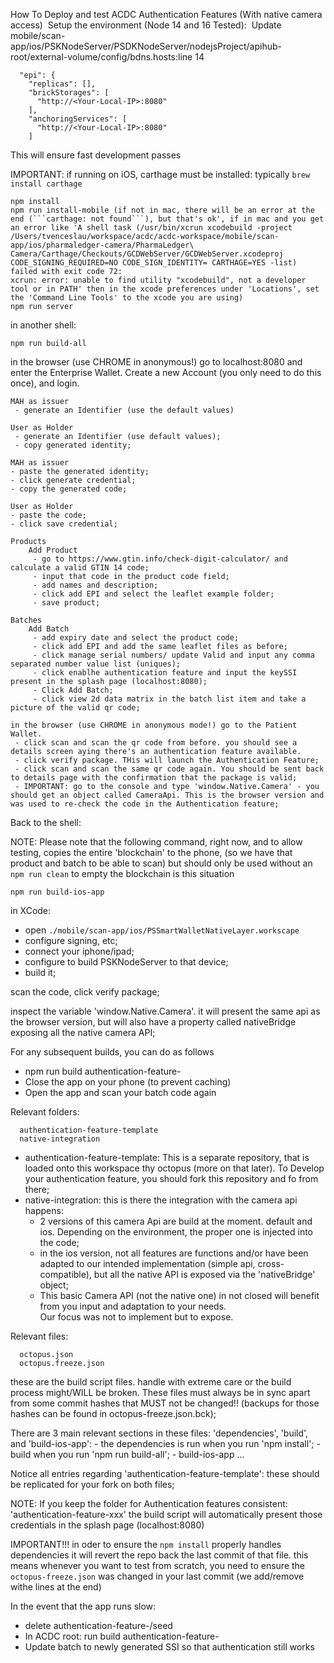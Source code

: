 How To Deploy and test ACDC Authentication Features (With native camera access)
​
Setup the environment (Node 14 and 16 Tested):
​
Update mobile/scan-app/ios/PSKNodeServer/PSDKNodeServer/nodejsProject/apihub-root/external-volume/config/bdns.hosts:line 14
```
  "epi": {
    "replicas": [],
    "brickStorages": [
      "http://<Your-Local-IP>:8080"
    ],
    "anchoringServices": [
      "http://<Your-Local-IP>:8080"
    ]
```

This will ensure fast development passes

IMPORTANT:
if running on iOS, carthage must be installed: typically ```brew install carthage```

```shell
npm install
npm run install-mobile (if not in mac, there will be an error at the end (```carthage: not found```), but that's ok', if in mac and you get an error like 'A shell task (/usr/bin/xcrun xcodebuild -project /Users/tvenceslau/workspace/acdc/acdc-workspace/mobile/scan-app/ios/pharmaledger-camera/PharmaLedger\ Camera/Carthage/Checkouts/GCDWebServer/GCDWebServer.xcodeproj CODE_SIGNING_REQUIRED=NO CODE_SIGN_IDENTITY= CARTHAGE=YES -list) failed with exit code 72:
xcrun: error: unable to find utility "xcodebuild", not a developer tool or in PATH' then in the xcode preferences under 'Locations', set the 'Command Line Tools' to the xcode you are using)
npm run server
```

in another shell:
```shell
npm run build-all
```

in the browser (use CHROME in anonymous!) go to localhost:8080 and enter the Enterprise Wallet. Create a new Account (you only need to do this once), and login.
```
MAH as issuer
 - generate an Identifier (use the default values)
 
User as Holder
 - generate an Identifier (use default values);
 - copy generated identity;
 
MAH as issuer
- paste the generated identity;
- click generate credential;
- copy the generated code;

User as Holder
- paste the code;
- click save credential;

Products
    Add Product
     - go to https://www.gtin.info/check-digit-calculator/ and calculate a valid GTIN 14 code;
     - input that code in the product code field;
     - add names and description;
     - click add EPI and select the leaflet example folder;
     - save product;

Batches
    Add Batch
     - add expiry date and select the product code;
     - click add EPI and add the same leaflet files as before;
     - click manage serial numbers/ update Valid and input any comma separated number value list (uniques);
     - click enablhe authentication feature and input the keySSI present in the splash page (localhost:8080);
     - Click Add Batch;
     - click view 2d data matrix in the batch list item and take a picture of the valid qr code;
     
in the browser (use CHROME in anonymous mode!) go to the Patient Wallet.
 - click scan and scan the qr code from before. you should see a details screen aying there's an authentication feature available.
 - click verify package. THis will launch the Authentication Feature;
 - click scan and scan the same qr code again. You should be sent back to details page with the confirmation that the package is valid;
 - IMPORTANT: go to the console and type 'window.Native.Camera' - you should get an object called CameraApi. This is the browser version and was used to re-check the code in the Authentication feature;
```


Back to the shell:

NOTE: Please note that the following command, right now, and to allow testing, copies the entire 'blockchain' to the phone, (so we have that product and batch to be able to scan)
but should only be used without an ```npm run clean``` to empty the blockchain is this situation

```shell
npm run build-ios-app
```

in XCode:

- open ```./mobile/scan-app/ios/PSSmartWalletNativeLayer.workscape```
- configure signing, etc;
- connect your iphone/ipad;
- configure to build PSKNodeServer to that device;
- build it;

scan the code, click verify package;

inspect the variable 'window.Native.Camera'. it will present the same api as the browser version,
but will also have a property called nativeBridge exposing all the native camera API;

For any subsequent builds, you can do as follows
- npm run build authentication-feature-<your-feature-name>
- Close the app on your phone (to prevent caching)
- Open the app and scan your batch code again
 
Relevant folders:
```shell
  authentication-feature-template
  native-integration
```
 - authentication-feature-template:
    This is a separate repository, that is loaded onto this workspace thy octopus (more on that later).
    To Develop your authentication feature, you should fork this repository and fo from there;
 - native-integration:
    this is there the integration with the camera api happens:
     - 2 versions of this camera Api are build at the moment. default and ios. Depending on the environment, the proper one is injected into the code;
     - in the ios version, not all features are functions and/or have been adapted to our intended implementation (simple api, cross-compatible), 
       but all the native API is exposed via the 'nativeBridge' object;
     - This basic Camera API (not the native one) in not closed will benefit from you input and adaptation to your needs.\
       Our focus was not to implement but to expose.
 
Relevant files:
```shell
  octopus.json
  octopus.freeze.json
```
 
these are the build script files. handle with extreme care or the build process might/WILL be broken.
These files must always be in sync apart from some commit hashes that MUST not be changed!! (backups for those hashes can be found in octopus-freeze.json.bck);
 
There are 3 main relevant sections in these files: 'dependencies', 'build', and 'build-ios-app':
    - the dependencies is run when you run 'npm install';
    - build when you run 'npm run build-all';
    - build-ios-app ...
 
Notice all entries regarding 'authentication-feature-template':
    these should be replicated for your fork on both files;
 
NOTE: If you keep the folder for Authentication features consistent: 'authentication-feature-xxx' the build script will automatically present those credentials in the splash page (localhost:8080)
 
IMPORTANT!!! in oder to ensure the ```npm install``` properly handles dependencies it will revert the repo back the last commit of that file.
this means whenever you want to test from scratch, you need to ensure the ```octopus-freeze.json``` was changed in your last commit (we add/remove withe lines at the end)
 
In the event that the app runs slow:
- delete authentication-feature-<your-feature-name>/seed
- In ACDC root: run build authentication-feature-<your-feature-name>
- Update batch to newly generated SSI so that authentication still works

